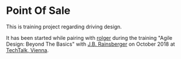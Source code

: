 # Point Of Sale
This is training project regarding driving design.

It has been started while pairing with [rolger](https://github.com/rolger) during the training "Agile Design: Beyond The Basics" with [J.B. Rainsberger](https://github.com/jbrains) on October 2018 at [TechTalk, Vienna](https://github.com/techtalk/).
